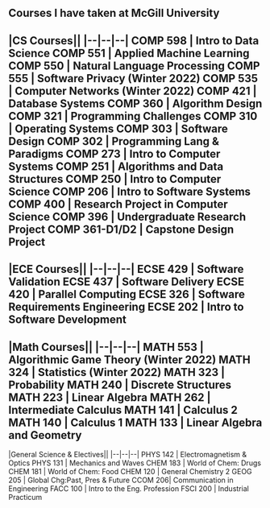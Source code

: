 ﻿## Courses I have taken at McGill University
|CS Courses||
|--|--|--|
COMP 598 | Intro to Data Science
COMP 551 | Applied Machine Learning
COMP 550 | Natural Language Processing
COMP 555 | Software Privacy (Winter 2022)
COMP 535 | Computer Networks (Winter 2022)
COMP 421 | Database Systems
COMP 360 | Algorithm Design
COMP 321 | Programming Challenges
COMP 310 | Operating Systems
COMP 303 | Software Design
COMP 302 | Programming Lang & Paradigms
COMP 273 | Intro to Computer Systems
COMP 251 | Algorithms and Data Structures
COMP 250 | Intro to Computer Science
COMP 206 | Intro to Software Systems
COMP 400 | Research Project in Computer Science
COMP 396 | Undergraduate Research Project
COMP 361-D1/D2 | Capstone Design Project
---
|ECE Courses||
|--|--|--|
ECSE 429 | Software Validation
ECSE 437 | Software Delivery
ECSE 420 | Parallel Computing
ECSE 326 | Software Requirements Engineering
ECSE 202 | Intro to Software Development
---
|Math Courses||
|--|--|--|
MATH 553 | Algorithmic Game Theory (Winter 2022)
MATH 324 | Statistics (Winter 2022)
MATH 323 | Probability
MATH 240 | Discrete Structures
MATH 223 | Linear Algebra
MATH 262 | Intermediate Calculus
MATH 141 | Calculus 2
MATH 140 | Calculus 1
MATH 133 | Linear Algebra and Geometry
---
|General Science & Electives||
|--|--|--|
PHYS 142 | Electromagnetism & Optics
PHYS 131 | Mechanics and Waves
CHEM 183 | World of Chem: Drugs
CHEM 181 | World of Chem: Food
CHEM 120 | General Chemistry 2
GEOG 205 | Global Chg:Past, Pres & Future
CCOM 206| Communication in Engineering
FACC 100 | Intro to the Eng. Profession
FSCI 200 | Industrial Practicum

